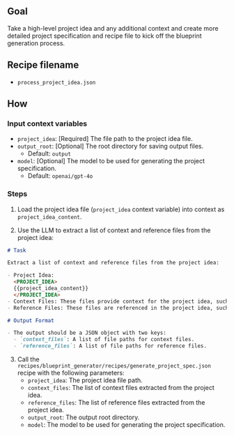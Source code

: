 ## Goal

Take a high-level project idea and any additional context and create more detailed project specification and recipe file to kick off the blueprint generation process.

## Recipe filename

- `process_project_idea.json`

## How

### Input context variables

- `project_idea`: [Required] The file path to the project idea file.
- `output_root`: [Optional] The root directory for saving output files.
  - Default: `output`
- `model`: [Optional] The model to be used for generating the project specification.
  - Default: `openai/gpt-4o`

### Steps

1. Load the project idea file (`project_idea` context variable) into context as `project_idea_content`.

2. Use the LLM to extract a list of context and reference files from the project idea:

```markdown
# Task

Extract a list of context and reference files from the project idea:

- Project Idea:
  <PROJECT_IDEA>
  {{project_idea_content}}
  </PROJECT_IDEA>
- Context Files: These files provide context for the project idea, such as vision documents or design philosophies.
- Reference Files: These files are referenced in the project idea, such as library documentation or code files.

# Output Format

- The output should be a JSON object with two keys:
  - `context_files`: A list of file paths for context files.
  - `reference_files`: A list of file paths for reference files.
```

3. Call the `recipes/blueprint_generator/recipes/generate_project_spec.json` recipe with the following parameters:
   - `project_idea`: The project idea file path.
   - `context_files`: The list of context files extracted from the project idea.
   - `reference_files`: The list of reference files extracted from the project idea.
   - `output_root`: The output root directory.
   - `model`: The model to be used for generating the project specification.
